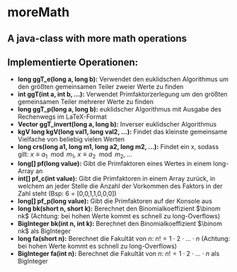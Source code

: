 # moreMath

A java-class with more math operations
---
## Implementierte Operationen:
* **long ggT_e(long a, long b):**
    Verwendet den euklidschen Algorithmus um den größten gemeinsamen Teiler zweier Werte zu finden
* **int ggT(int a, int b, ...):**
  Verwendet Primfaktorzerlegung um den größten gemeinsamen Teiler mehrerer Werte zu finden
* **long ggT_p(long a, long b):**
  euklidscher Algorithmus mit Ausgabe des Rechenwegs im LaTeX-Format
* **Vector<Long> ggT_invert(long a, long b):**
  Inverser euklidscher Algorithmus
* **kgV long kgV(long val1, long val2, ...):**
  Findet das kleinste gemeinsame Vielfache von beliebig vielen Werten
* **long crs(long a1, long m1, long a2, long m2, ...):**
  Findet ein x, sodass gilt: $x \equiv a_1 \mod m_1$, $x \equiv a_2 \mod m_2$, ...
* **long[] pf(long value):**
  Gibt die Primfaktoren eines Wertes in einem long-Array an
* **int[] pf_c(int value):**
  Gibt die Primfaktoren in einem Array zurück, in welchem an jeder Stelle die Anzahl der Vorkommen des Faktors in der Zahl steht (Bsp: 6 = [0,0,1,1,0,0,0])
* **long[] pf_p(long value):**
  Gibt die Primfaktoren auf der Konsole aus
* **long bk(short n, short k):**
  Berechnet den Binomialkoeffizient $\binom nk$ (Achtung: bei hohen Werte kommt es schnell zu long-Overflows)
* **BigInteger bk(int n, int k):**
  Berechnet den Binomialkoeffizient $\binom nk$ als BigInteger
* **long fa(short n):**
  Berechnet die Fakultät von $n$: $n! = 1 \cdot 2 \cdot \dots \cdot n$ (Achtung: bei hohen Werte kommt es schnell zu long-Overflows)
* **BigInteger fa(int n):**
  Berechnet die Fakultät von $n$: $n! = 1 \cdot 2 \cdot \dots \cdot n$ als BigInteger